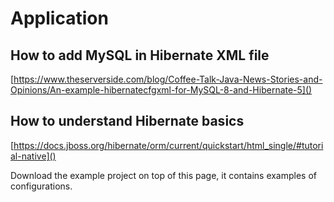 # Application

## How to add MySQL in Hibernate XML file

[https://www.theserverside.com/blog/Coffee-Talk-Java-News-Stories-and-Opinions/An-example-hibernatecfgxml-for-MySQL-8-and-Hibernate-5]()

## How to understand Hibernate basics

[https://docs.jboss.org/hibernate/orm/current/quickstart/html_single/#tutorial-native]()

Download the example project on top of this page, it contains examples of configurations.
